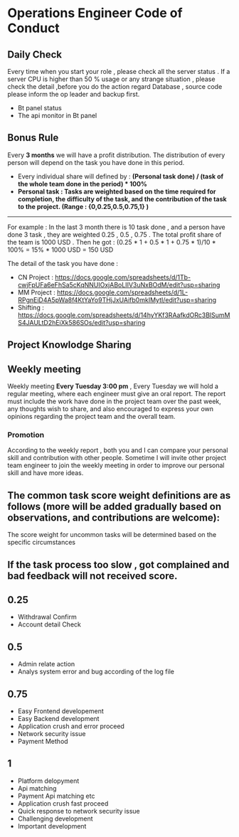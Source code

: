 # Operations Engineer Code of Conduct



## Daily Check
Every time when you start your role , please check all the server status . If a server CPU is higher than 50 \% usage or any strange situation , please check the detail ,before you do the action regard Database , source code please inform the op leader and backup first. 

* Bt panel status
* The api monitor in Bt panel


## Bonus Rule
Every **3 months** we will have a profit distribution. The distribution of every person will depend on the task you have done in this period.  
* Every individual share will defined by :   **(Personal task done) / (task of the whole team done in the period) * 100%**  
* **Personal task : Tasks are weighted based on the time required for completion, the difficulty of the task, and the contribution of the task to the project. (Range : {0,0.25,0.5,0.75,1} )** 
****
For example : In the last 3 month there is 10 task done , and a person have done 3 task , they are weighted 0.25 , 0.5 , 0.75 . The total profit share of the team is 1000 USD . Then he got : (0.25 * 1 + 0.5 * 1 + 0.75 * 1)/10 * 100% = 15% * 1000 USD = 150 USD 

The detail of the task you have done :  
* CN Project : https://docs.google.com/spreadsheets/d/1Tb-cwjFpUFa6eFhSa5cKqNNUIOxjABoLIIV3uNxBOdM/edit?usp=sharing
* MM Project : https://docs.google.com/spreadsheets/d/1L-RPgnEiD4A5pWa8f4KtYaYo9THjJxUAifb0mkIMytI/edit?usp=sharing
* Shifting : https://docs.google.com/spreadsheets/d/14hyYKf3RAafkdORc3BlSumMS4JAULtD2hEiXk586SOs/edit?usp=sharing

## Project Knowlodge Sharing 


## Weekly meeting 

Weekly meeting **Every Tuesday 3:00 pm** , Every Tuesday we will hold a regular meeting, where each engineer must give an oral report. The report must include the work have done in the project team over the past week, any thoughts wish to share, and also encouraged to express your own opinions regarding the project team and the overall team.

### Promotion
According to the weekly report , both you and I can compare your personal skill and contribution with other people. Sometime I will invite other project team engineer to join the weekly meeting in order to improve our personal skill and have more ideas.

## The common task score weight definitions are as follows (more will be added gradually based on observations, and contributions are welcome):
The score weight for uncommon tasks will be determined based on the specific circumstances

## If the task process too slow , got complained and bad feedback will not received score.
## 0.25
* Withdrawal Confirm
* Account detail Check

## 0.5  
* Admin relate action
* Analys system error and bug according of the log file 

## 0.75
* Easy Frontend developement
* Easy Backend development
* Application crush and error proceed
* Network security issue
* Payment Method
## 1
* Platform delopyment
* Api matching
* Payment Api matching etc
* Application crush fast proceed
* Quick response to network security issue
* Challenging development
* Important development


